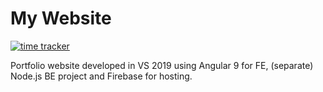 # My Website

[![time tracker](https://wakatime.com/badge/github/lornasw93/my-website.svg)](https://wakatime.com/badge/github/lornasw93/my-website)

Portfolio website developed in VS 2019 using Angular 9 for FE, (separate) Node.js BE project and Firebase for hosting.
